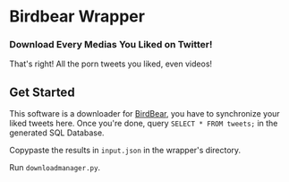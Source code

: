 # Birdbear Wrapper
### Download Every Medias You Liked on Twitter!
That's right! All the porn tweets you liked, even videos!

## Get Started
This software is a downloader for [BirdBear](https://birdbear.app/), you have to synchronize your liked tweets here.
Once you're done, query `SELECT * FROM tweets;` in the generated SQL Database.

Copypaste the results in `input.json` in the wrapper's directory.

Run `downloadmanager.py`.